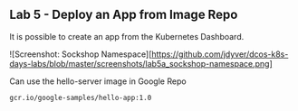 ## Lab 5 - Deploy an App from Image Repo

It is possible to create an app from the Kubernetes Dashboard. 

![Screenshot: Sockshop Namespace][https://github.com/jdyver/dcos-k8s-days-labs/blob/master/screenshots/lab5a_sockshop-namespace.png]

Can use the hello-server image in Google Repo

```
gcr.io/google-samples/hello-app:1.0
```
